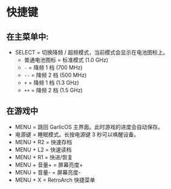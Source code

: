 # 快捷键

## 在主菜单中:

- SELECT = 切换降频 / 超频模式，当前模式会显示在电池图标上。
  - 普通电池图标 = 标准模式 (1.0 GHz)
  - `-` = 降频 1 档 (700 MHz)
  - `--` = 降频 2 档 (500 MHz)
  - `+` = 降频 1 档 (1.3 GHz)
  - `++` = 降频 2 档 (1.5 GHz)

## 在游戏中

- MENU = 跳回 GarlicOS 主界面。此时游戏的进度会自动保存。
- 电源键 = 睡眠模式。长按电源键 3 秒可以唤醒设备。
- MENU + R2 = 快速存档
- MENU + L2 = 快速读档
- MENU + R1 = 快进/恢复
- MENU + 音量+ = 屏幕亮度+
- MENU + 音量- = 屏幕亮度-
- MENU + X = RetroArch 快捷菜单
